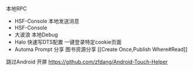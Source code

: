 本地RPC
- HSF-Console
本地发送消息
- HSF-Console
- 大波浪
本地Debug
- Halo
快速写DTS配置
一键登录特定cookie页面
- Automa
Prompt 分享
图书资源分享
[[Create Once,Publish Where#Read]]

跳过Android 开屏
https://github.com/zfdang/Android-Touch-Helper
